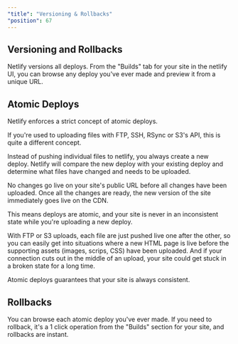 ```yaml
---
"title": "Versioning & Rollbacks"
"position": 67
---
```


## Versioning and Rollbacks

Netlify versions all deploys. From the "Builds" tab for your site in the netlify UI, you can browse any deploy you've ever made and preview it from a unique URL.

## Atomic Deploys

Netlify enforces a strict concept of atomic deploys.

If you're used to uploading files with FTP, SSH, RSync or S3's API, this is quite a different concept.

Instead of pushing individual files to netlify, you always create a new deploy. Netlify will compare the new deploy with your existing deploy and determine what files have changed and needs to be uploaded.

No changes go live on your site's public URL before all changes have been uploaded. Once all the changes are ready, the new version of the site immediately goes live on the CDN.

This means deploys are atomic, and your site is never in an inconsistent state while you're uploading a new deploy.

With FTP or S3 uploads, each file are just pushed live one after the other, so you can easily get into situations where a new HTML page is live before the supporting assets (images, scrips, CSS) have been uploaded. And if your connection cuts out in the middle of an upload, your site could get stuck in a broken state for a long time.

Atomic deploys guarantees that your site is always consistent.

## Rollbacks

You can browse each atomic deploy you've ever made. If you need to rollback, it's a 1 click operation from the "Builds" section for your site, and rollbacks are instant.
